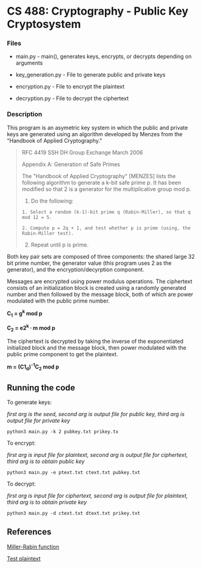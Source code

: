 # CS 488: Cryptography - Public Key Cryptosystem

### Files

* main.py - main(), generates keys, encrypts, or decrypts depending on arguments

* key_generation.py - File to generate public and private keys

* encryption.py - File to encrypt the plaintext

* decryption.py - File to decrypt the ciphertext

### Description

This program is an asymetric key system in which the public and private keys are generated using an algorithm developed by Menzes from the "Handbook of Applied Cryptography." 

> RFC 4419 SSH DH Group Exchange March 2006
> 
> Appendix A: Generation of Safe Primes
> 
> The "Handbook of Applied Cryptography" [MENZES] lists the following algorithm to generate a k-bit safe prime p. It has been modified so that 2 is a generator for the multiplicative group mod p.
> 
>   1. Do the following:
>
>     1. Select a random (k-1)-bit prime q (Rabin-Miller), so that q mod 12 = 5.
>
>     2. Compute p = 2q + 1, and test whether p is prime (using, the Rabin-Miller test).
>
>   2. Repeat until p is prime.

Both key pair sets are composed of three components: the shared large 32 bit prime number, the generator value (this program uses 2 as the generator), and the encryption/decyrption component. 

Messages are encrypted using power modulus operations. The ciphertext consists of an initialization block is created using a randomly generated number and then followed by the message block, both of which are power modulated with the public prime number.

**C<sub>1</sub> = g<sup>k</sup> mod p**

**C<sub>2</sub> = e2<sup>k</sup> ∙ m mod p**

The ciphertext is decrypted by taking the inverse of the exponentiated initialized block and the message block, then power modulated with the public prime component to get the plaintext.

**m = (C1<sub>d</sub>)<sup>-1</sup>C<sub>2</sub> mod p**

## Running the code

To generate keys: 

*first arg is the seed, second arg is output file for public key, third arg is output file for private key*
```
python3 main.py -k 2 pubkey.txt prikey.tx
```

To encrypt:

*first arg is input file for plaintext, second arg is output file for ciphertext, third arg is to obtain public key*
```
python3 main.py -e ptext.txt ctext.txt pubkey.txt
```

To decrypt:

*first arg is input file for ciphertext, second arg is output file for plaintext, third arg is to obtain private key*
```
python3 main.py -d ctext.txt dtext.txt prikey.txt
```

## References

[Miller-Rabin function](https://www.geeksforgeeks.org/primality-test-set-3-miller-rabin/)

[Test plaintext](https://en.wikipedia.org/wiki/Zino%27s_petrel)
